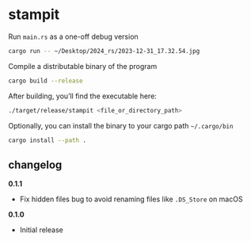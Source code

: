 # stampit

Run `main.rs` as a one-off debug version

```sh
cargo run -- ~/Desktop/2024_rs/2023-12-31_17.32.54.jpg
```

Compile a distributable binary of the program

```sh
cargo build --release
```

After building, you’ll find the executable here:

```sh
./target/release/stampit <file_or_directory_path>
```

Optionally, you can install the binary to your cargo path `~/.cargo/bin`

```sh
cargo install --path .
```

## changelog

**0.1.1**

- Fix hidden files bug to avoid renaming files like `.DS_Store` on macOS

**0.1.0**

- Initial release
